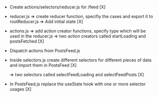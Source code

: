 - Create actions/selectors/reducer.js for /feed [X]
- reducer.js => create reducer function, specifiy the cases and export it to rootReducer.js
  => Add initial state [X]

- actions.js => add action creator functions, specify type which will be used in the reducer.js
  => two action creators called startLoading and postsFetched [X]

- Dispatch actions from PostsFeed.js

- Inside selectors.js create different selectors for different pieces of data and import them in PostsFeed [X]

  => two selectors called selectFeedLoading and selectFeedPosts [X]

- In PostsFeed.js replace the useState hook with one or more selector usages [X]
